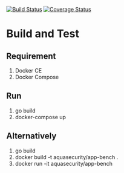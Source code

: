 [![Build Status](https://travis-ci.org/aquasecurity/bench-common.svg?branch=main)](https://travis-ci.org/aquasecurity/bench-common)
[![Coverage Status][cov-img]][cov]

[cov-img]: https://codecov.io/github/aquasecurity/bench-common/branch/main/graph/badge.svg
[cov]: https://codecov.io/github/aquasecurity/bench-common

# Build and Test
## Requirement
1. Docker CE
1. Docker Compose

## Run
1. go build
1. docker-compose up

## Alternatively
1. go build
1. docker build -t aquasecurity/app-bench .
1. docker run -it aquasecurity/app-bench
